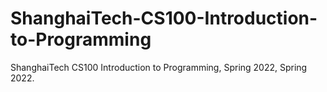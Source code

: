 # ShanghaiTech-CS100-Introduction-to-Programming
ShanghaiTech CS100 Introduction to Programming, Spring 2022, Spring 2022.
